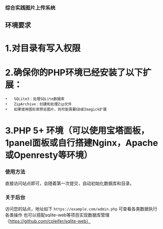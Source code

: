 ### 综合实践图片上传系统

## 环境要求
# 1.对目录有写入权限
# 2.确保你的PHP环境已经安装了以下扩展：

	•	SQLite3：处理SQLite数据库
	•	ZipArchive：创建和处理Zip文件
	•	如果使用图形库预览图片，则可能需要GD或Imagick扩展

# 3.PHP 5+ 环境（可以使用宝塔面板，1panel面板或自行搭建Nginx，Apache或Openresty等环境）

### 使用方法
直接访问站点即可，会随着第一次提交，自动初始化数据库和目录。

### 关于后台
访问您的站点，地址如下
 ` https://example.com/admin.php `
可查看各类数据执行各类操作
也可以搭配sqlite-web等项目实现数据库管理（https://github.com/coleifer/sqlite-web）